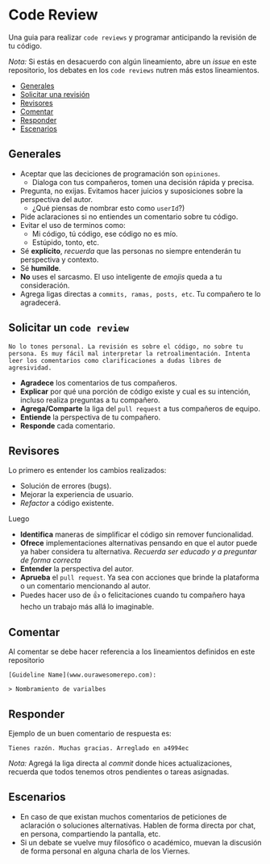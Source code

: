 Code Review
===========

Una guia para realizar `code reviews` y programar anticipando la revisión de tu código.

*Nota:* Si estás en desacuerdo con algún lineamiento, abre un *issue* en este repositorio, los debates en los `code reviews` nutren más estos lineamientos.

* [Generales](#generales)
* [Solicitar una revisión](#solicitar-un-code-review)
* [Revisores](#revisores)
* [Comentar](#comentar)
* [Responder](#responder)
* [Escenarios](#escenarios)

Generales
--------

* Aceptar que las deciciones de programación son `opiniones`.
  * Dialoga con tus compañeros, tomen una decisión rápida y precisa.
* Pregunta, no exijas. Evitamos hacer juicios y suposiciones sobre la perspectiva del autor.
  * ¿Qué piensas de nombrar esto como `userId`?)
* Pide aclaraciones si no entiendes un comentario sobre tu código.
* Evitar el uso de terminos como:
  * Mi código, tú código, ese código no es mío.
  * Estúpido, tonto, etc.
* Sé **explícito**, *recuerda* que las personas no siempre entenderán tu perspectiva y contexto.
* Sé **humilde**.
* **No** uses el sarcasmo. El uso inteligente de *emojis* queda a tu consideración.
* Agrega ligas directas a `commits, ramas, posts, etc`. Tu compañero te lo agradecerá.

Solicitar un `code review`
-------------------------

    No lo tones personal. La revisión es sobre el código, no sobre tu persona. Es muy fácil mal interpretar la retroalimentación. Intenta leer los comentarios como clarificaciones a dudas libres de agresividad.

* **Agradece** los comentarios de tus compañeros.
* **Explicar** por qué una porción de código existe y cual es su intención, incluso realiza preguntas a tu compañero.
* **Agrega/Comparte** la liga del `pull request` a tus compañeros de equipo.
* **Entiende** la perspectiva de tu compañero.
* **Responde** cada comentario.

Revisores
--------------

Lo primero es entender los cambios realizados:

* Solución de errores (bugs).
* Mejorar la experiencia de usuario.
* *Refactor* a código existente.

Luego

* **Identifica** maneras de simplificar el código sin remover funcionalidad.
* **Ofrece** implementaciones alternativas pensando en que el autor puede ya haber considera tu alternativa. *Recuerda ser educado y a preguntar de forma correcta*
* **Entender** la perspectiva del autor.
* **Aprueba** el `pull request`. Ya sea con acciones que brinde la plataforma o un comentario mencionando al autor.
* Puedes hacer uso de :thumbsup: o felicitaciones cuando tu compañero haya hecho un trabajo más allá lo imaginable.

Comentar
--------------

Al comentar se debe hacer referencia a los lineamientos definidos en este repositorio

    [Guideline Name](www.ourawesomerepo.com):

    > Nombramiento de varialbes

Responder
--------------

Ejemplo de un buen comentario de respuesta es:

    Tienes razón. Muchas gracias. Arreglado en a4994ec

*Nota:* Agregá la liga directa al *commit* donde hices actualizaciones, recuerda que todos tenemos otros pendientes o tareas asignadas.

Escenarios
--------------

* En caso de que existan muchos comentarios de peticiones de aclaración o soluciones alternativas. Hablen de forma directa por chat, en persona, compartiendo la pantalla, etc.
* Si un debate se vuelve muy filosófico o académico, muevan la discusión de forma personal en alguna charla de los Viernes.